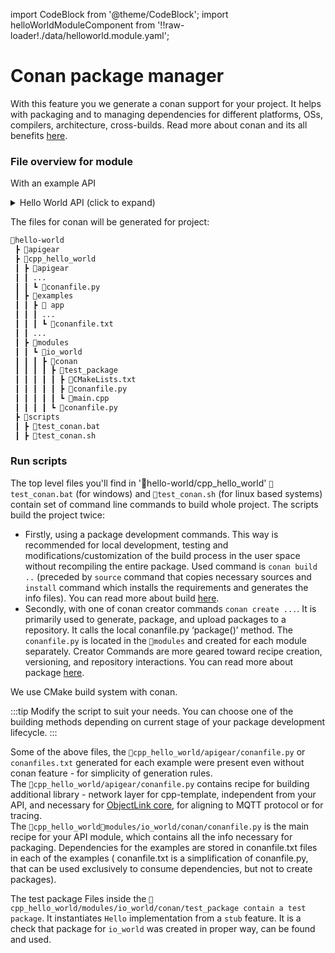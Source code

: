 ﻿---
sidebar_position: 5
---
import CodeBlock from '@theme/CodeBlock';
import helloWorldModuleComponent from '!!raw-loader!./data/helloworld.module.yaml';

# Conan package manager

With this feature you we generate a conan support for your project. It helps with packaging and to managing dependencies for different platforms, OSs, compilers, architecture, cross-builds. Read more about conan and its all benefits [here](https://conan.io/).


### File overview for module

With an example API

<details><summary>Hello World API (click to expand)</summary>
<CodeBlock language="yaml" showLineNumbers>{helloWorldModuleComponent}</CodeBlock>
</details>

The files for conan will be generated for project:

```bash {9}
📂hello-world
 ┣ 📂apigear
 ┣ 📂cpp_hello_world
 ┃ ┣ 📂apigear
 ┃ ┃ ...
 ┃ ┃ ┗ 📜conanfile.py
 ┃ ┣ 📂examples
 ┃ ┃ ┣ 📂 app
 ┃ ┃ ┃ ...
 ┃ ┃ ┃ ┗ 📜conanfile.txt
 ┃ ┃ ... 
 ┃ ┣ 📂modules
 ┃ ┃ ┗ 📂io_world
 ┃ ┃ ┃ ┣ 📂conan
 ┃ ┃ ┃ ┃ ┣ 📂test_package
 ┃ ┃ ┃ ┃ ┃ ┣ 📜CMakeLists.txt
 ┃ ┃ ┃ ┃ ┃ ┣ 📜conanfile.py
 ┃ ┃ ┃ ┃ ┃ ┗ 📜main.cpp
 ┃ ┃ ┃ ┃ ┗ 📜conanfile.py
 ┣ 📂scripts
 ┃ ┣ 📜test_conan.bat
 ┃ ┣ 📜test_conan.sh
 ```
### Run scripts
The top level files you'll find in '📂hello-world/cpp_hello_world' `📜test_conan.bat` (for windows) and `📜test_conan.sh` (for linux based systems) contain set of command line commands to build whole project.
The scripts build the project twice: 
- Firstly, using a package development commands. This way is recommended for local development, testing and modifications/customization of the build process in the user space without recompiling the entire package. Used command is `conan build ..` (preceded by `source` command that copies necessary sources and `install` command which installs the requirements and generates the info files).
You can read more about build [here](https://docs.conan.io/1/reference/commands/development/build.html).
- Secondly, with one of  conan creator commands `conan create ...`. It is primarily used to generate, package, and upload packages to a repository. It calls the local conanfile.py ‘package()’ method. The `conanfile.py` is located in the `📂modules` and created for each module separately. Creator Commands are more geared toward recipe creation, versioning, and repository interactions. You can read more about package [here](https://docs.conan.io/1/reference/commands/development/package.html).

We use CMake build system with conan.

:::tip
Modify the script to suit your needs. You can choose one of the building methods depending on current stage of your package development lifecycle.
:::


Some of the above files, the `📂cpp_hello_world/apigear/conanfile.py` or `conanfiles.txt` generated for each example were present even without conan feature - for simplicity of generation rules. <br />
The `📂cpp_hello_world/apigear/conanfile.py` contains recipe for building additional library - network layer for cpp-template,  independent from your API, and necessary for [ObjectLink core](https://github.com/apigear-io/objectlink-core-cpp), for aligning to MQTT protocol or for tracing. <br />
The  `📂cpp_hello_world📂modules/io_world/conan/conanfile.py` is the main recipe for your API module, which contains all the info necessary for packaging.
Dependencies for the examples are stored in conanfile.txt files in each of the examples ( conanfile.txt is a simplification of conanfile.py, that can be used exclusively to consume dependencies, but not to create packages).

The test package
Files inside the `📂cpp_hello_world/modules/io_world/conan/test_package contain a test package`. It instantiates `Hello` implementation from a `stub` feature. It is a check that package for `io_world` was created in proper way, can be found and used.
 